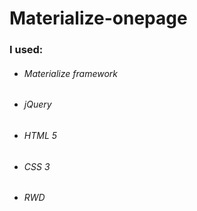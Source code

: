 # Materialize-onepage

### I used:

  - ###### Materialize framework
  - ###### jQuery
  - ###### HTML 5
  - ###### CSS 3
  - ###### RWD
  
